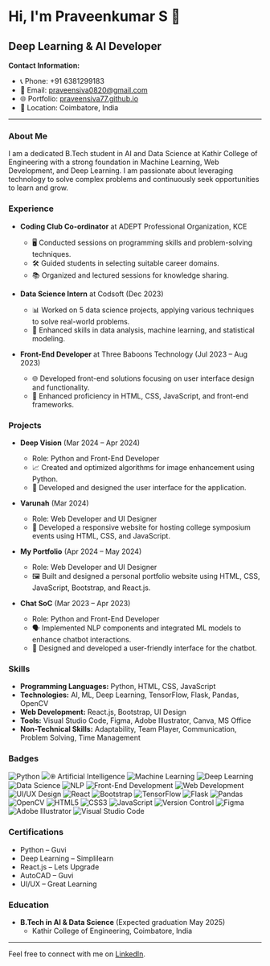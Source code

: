 # Hi, I'm Praveenkumar S 👋

## Deep Learning & AI Developer

**Contact Information:**
- 📞 Phone: +91 6381299183
- 📧 Email: [praveensiva0820@gmail.com](mailto:praveensiva0820@gmail.com)
- 🌐 Portfolio: [praveensiva77.github.io](https://praveensiva77.github.io/)
- 📍 Location: Coimbatore, India

---

### About Me

I am a dedicated B.Tech student in AI and Data Science at Kathir College of Engineering with a strong foundation in Machine Learning, Web Development, and Deep Learning. I am passionate about leveraging technology to solve complex problems and continuously seek opportunities to learn and grow.

### Experience

- **Coding Club Co-ordinator** at ADEPT Professional Organization, KCE
  - 🖥️ Conducted sessions on programming skills and problem-solving techniques.
  - 🛠️ Guided students in selecting suitable career domains.
  - 📚 Organized and lectured sessions for knowledge sharing.

- **Data Science Intern** at Codsoft (Dec 2023)
  - 📊 Worked on 5 data science projects, applying various techniques to solve real-world problems.
  - 🤖 Enhanced skills in data analysis, machine learning, and statistical modeling.

- **Front-End Developer** at Three Baboons Technology (Jul 2023 – Aug 2023)
  - 🌐 Developed front-end solutions focusing on user interface design and functionality.
  - 🚀 Enhanced proficiency in HTML, CSS, JavaScript, and front-end frameworks.

### Projects

- **Deep Vision** (Mar 2024 – Apr 2024)
  - Role: Python and Front-End Developer
  - 📈 Created and optimized algorithms for image enhancement using Python.
  - 🎨 Developed and designed the user interface for the application.

- **Varunah** (Mar 2024)
  - Role: Web Developer and UI Designer
  - 🌟 Developed a responsive website for hosting college symposium events using HTML, CSS, and JavaScript.

- **My Portfolio** (Apr 2024 – May 2024)
  - Role: Web Developer and UI Designer
  - 🖼️ Built and designed a personal portfolio website using HTML, CSS, JavaScript, Bootstrap, and React.js.

- **Chat SoC** (Mar 2023 – Apr 2023)
  - Role: Python and Front-End Developer
  - 🗣️ Implemented NLP components and integrated ML models to enhance chatbot interactions.
  - 📱 Designed and developed a user-friendly interface for the chatbot.

### Skills

- **Programming Languages:** Python, HTML, CSS, JavaScript
- **Technologies:** AI, ML, Deep Learning, TensorFlow, Flask, Pandas, OpenCV
- **Web Development:** React.js, Bootstrap, UI Design
- **Tools:** Visual Studio Code, Figma, Adobe Illustrator, Canva, MS Office
- **Non-Technical Skills:** Adaptability, Team Player, Communication, Problem Solving, Time Management

### Badges

![Python](https://img.shields.io/badge/Python-3670A0?style=for-the-badge&logo=python&logoColor=ffdd54)
![֎ Artificial Intelligence](https://img.shields.io/badge/Artificial%20Intelligence-FF6F00?style=for-the-badge&logo=artificial-intelligence&logoColor=white)
![Machine Learning](https://img.shields.io/badge/Machine%20Learning-065535?style=for-the-badge&logo=machine-learning&logoColor=white)
![Deep Learning](https://img.shields.io/badge/Deep%20Learning-9C27B0?style=for-the-badge&logo=deep-learning&logoColor=white)
![Data Science](https://img.shields.io/badge/Data%20Science-4CAF50?style=for-the-badge&logo=data-science&logoColor=white)
![NLP](https://img.shields.io/badge/NLP-795548?style=for-the-badge&logo=nlp&logoColor=white)
![Front-End Development](https://img.shields.io/badge/Front--End%20Development-00ACC1?style=for-the-badge&logo=front-end-development&logoColor=white)
![Web Development](https://img.shields.io/badge/Web%20Development-3F51B5?style=for-the-badge&logo=web-development&logoColor=white)
![UI/UX Design](https://img.shields.io/badge/UI%2FUX%20Design-E91E63?style=for-the-badge&logo=ui-ux-design&logoColor=white)
![React](https://img.shields.io/badge/React-20232A?style=for-the-badge&logo=react&logoColor=61DAFB)
![Bootstrap](https://img.shields.io/badge/Bootstrap-7952B3?style=for-the-badge&logo=bootstrap&logoColor=white)
![TensorFlow](https://img.shields.io/badge/TensorFlow-FF6F00?style=for-the-badge&logo=TensorFlow&logoColor=white)
![Flask](https://img.shields.io/badge/Flask-000000?style=for-the-badge&logo=flask&logoColor=white)
![Pandas](https://img.shields.io/badge/Pandas-150458?style=for-the-badge&logo=pandas&logoColor=white)
![OpenCV](https://img.shields.io/badge/OpenCV-5C3EE8?style=for-the-badge&logo=opencv&logoColor=white)
![HTML5](https://img.shields.io/badge/HTML5-E34F26?style=for-the-badge&logo=html5&logoColor=white)
![CSS3](https://img.shields.io/badge/CSS3-1572B6?style=for-the-badge&logo=css3&logoColor=white)
![JavaScript](https://img.shields.io/badge/JavaScript-323330?style=for-the-badge&logo=javascript&logoColor=F7DF1E)
![Version Control](https://img.shields.io/badge/Version%20Control-F05032?style=for-the-badge&logo=git&logoColor=white)
![Figma](https://img.shields.io/badge/Figma-F24E1E?style=for-the-badge&logo=figma&logoColor=white)
![Adobe Illustrator](https://img.shields.io/badge/Adobe%20Illustrator-FF9A00?style=for-the-badge&logo=adobe-illustrator&logoColor=white)
![Visual Studio Code](https://img.shields.io/badge/Visual%20Studio%20Code-007ACC?style=for-the-badge&logo=visual-studio-code&logoColor=white)



### Certifications

- Python – Guvi
- Deep Learning – Simplilearn
- React.js – Lets Upgrade
- AutoCAD – Guvi
- UI/UX – Great Learning

### Education

- **B.Tech in AI & Data Science** (Expected graduation May 2025)
  - Kathir College of Engineering, Coimbatore, India

---

Feel free to connect with me on [LinkedIn](http://www.linkedin.com/in/praveensiva77).
